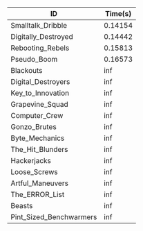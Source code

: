 |ID|Time(s)|
|-|-|
|Smalltalk_Dribble|0.14154|
|Digitally_Destroyed|0.14442|
|Rebooting_Rebels|0.15813|
|Pseudo_Boom|0.16573|
|Blackouts|inf|
|Digital_Destroyers|inf|
|Key_to_Innovation|inf|
|Grapevine_Squad|inf|
|Computer_Crew|inf|
|Gonzo_Brutes|inf|
|Byte_Mechanics|inf|
|The_Hit_Blunders|inf|
|Hackerjacks|inf|
|Loose_Screws|inf|
|Artful_Maneuvers|inf|
|The_ERROR_List|inf|
|Beasts|inf|
|Pint_Sized_Benchwarmers|inf|
